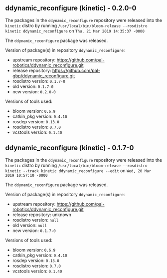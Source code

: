 ## ddynamic_reconfigure (kinetic) - 0.2.0-0

The packages in the `ddynamic_reconfigure` repository were released into the `kinetic` distro by running `/usr/local/bin/bloom-release --rosdistro kinetic ddynamic_reconfigure` on `Thu, 21 Mar 2019 14:35:37 -0000`

The `ddynamic_reconfigure` package was released.

Version of package(s) in repository `ddynamic_reconfigure`:

- upstream repository: https://github.com/pal-robotics/ddynamic_reconfigure.git
- release repository: https://github.com/pal-gbp/ddynamic_reconfigure.git
- rosdistro version: `0.1.7-0`
- old version: `0.1.7-0`
- new version: `0.2.0-0`

Versions of tools used:

- bloom version: `0.6.9`
- catkin_pkg version: `0.4.10`
- rosdep version: `0.13.0`
- rosdistro version: `0.7.0`
- vcstools version: `0.1.40`


## ddynamic_reconfigure (kinetic) - 0.1.7-0

The packages in the `ddynamic_reconfigure` repository were released into the `kinetic` distro by running `/usr/local/bin/bloom-release --rosdistro kinetic --track kinetic ddynamic_reconfigure --edit` on `Wed, 20 Mar 2019 10:57:10 -0000`

The `ddynamic_reconfigure` package was released.

Version of package(s) in repository `ddynamic_reconfigure`:

- upstream repository: https://github.com/pal-robotics/ddynamic_reconfigure.git
- release repository: unknown
- rosdistro version: `null`
- old version: `null`
- new version: `0.1.7-0`

Versions of tools used:

- bloom version: `0.6.9`
- catkin_pkg version: `0.4.10`
- rosdep version: `0.13.0`
- rosdistro version: `0.7.0`
- vcstools version: `0.1.40`


